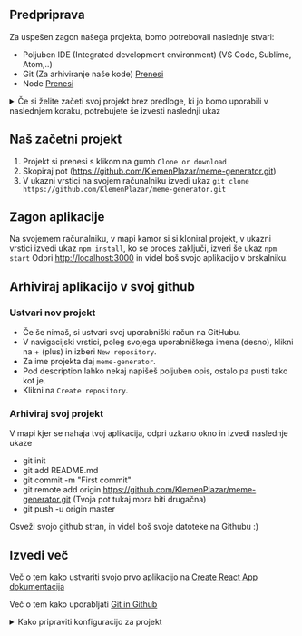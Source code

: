 ## Predpriprava

Za uspešen zagon našega projekta, bomo potrebovali naslednje stvari:

- Poljuben IDE (Integrated development environment) (VS Code, Sublime, Atom,..)
- Git (Za arhiviranje naše kode) [Prenesi](https://git-scm.com/downloads)
- Node [Prenesi](https://nodejs.org/en/download/)

<details><summary>Če si želite začeti svoj projekt brez predloge, ki jo bomo uporabili v naslednjem koraku, potrebujete še izvesti naslednji ukaz</summary>

`npx create-react-app my-app`  
`cd my-app`  
`npm start`

</details>

## Naš začetni projekt

1. Projekt si prenesi s klikom na gumb `Clone or download`
2. Skopiraj pot (https://github.com/KlemenPlazar/meme-generator.git)
3. V ukazni vrstici na svojem računalniku izvedi ukaz `git clone https://github.com/KlemenPlazar/meme-generator.git`

## Zagon aplikacije

Na svojemem računalniku, v mapi kamor si si kloniral projekt, v ukazni vrstici izvedi ukaz `npm install`, ko se proces zaključi, izveri še ukaz `npm start`
Odpri [http://localhost:3000](http://localhost:3000) in videl boš svojo aplikacijo v brskalniku.

## Arhiviraj aplikacijo v svoj github

### Ustvari nov projekt

- Če še nimaš, si ustvari svoj uporabniški račun na GitHubu.
- V navigacijski vrstici, poleg svojega uporabniškega imena (desno), klikni na + (plus) in izberi `New repository`.
- Za ime projekta daj `meme-generator`.
- Pod description lahko nekaj napišeš poljuben opis, ostalo pa pusti tako kot je.
- Klikni na `Create repository`.

### Arhiviraj svoj projekt

V mapi kjer se nahaja tvoj aplikacija, odpri uzkano okno in izvedi naslednje ukaze

- git init
- git add README.md
- git commit -m "First commit"
- git remote add origin https://github.com/KlemenPlazar/meme-generator.git (Tvoja pot tukaj mora biti drugačna)
- git push -u origin master

Osveži svojo github stran, in videl boš svoje datoteke na Githubu :)

## Izvedi več

Več o tem kako ustvariti svojo prvo aplikacijo na [Create React App dokumentacija](https://facebook.github.io/create-react-app/docs/getting-started)

Več o tem kako uporabljati [Git in Github](https://try.github.io/)

<details><summary>Kako pripraviti konfiguracijo za projekt</summary>
[Frontend ReactJS stack](https://medium.com/@adam.giacom/how-to-configure-a-solid-frontend-reactjs-stack-1-41a091133d0e)
</details>
